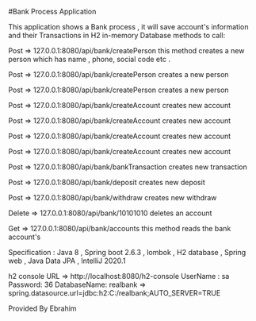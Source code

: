 #Bank Process Application 


This application shows a Bank process , it will save account's information and their Transactions in H2  in-memory Database 
methods to call:

Post  =>    127.0.0.1:8080/api/bank/createPerson                                           this method creates a new person which has name , phone, social code etc .

Post  =>    127.0.0.1:8080/api/bank/createPerson                                            creates a new person
 
Post  =>    127.0.0.1:8080/api/bank/createPerson                                            creates a new person

Post  =>    127.0.0.1:8080/api/bank/createAccount                                         creates new account 

Post  =>    127.0.0.1:8080/api/bank/createAccount                                         creates new account 

Post  =>    127.0.0.1:8080/api/bank/createAccount                                         creates new account 

Post  =>    127.0.0.1:8080/api/bank/createAccount                                         creates new account 
 
Post  =>    127.0.0.1:8080/api/bank/bankTransaction                                   creates new transaction 

Post  =>   127.0.0.1:8080/api/bank/deposit                                                       creates new deposit

Post  =>     127.0.0.1:8080/api/bank/withdraw                                                 creates new withdraw

Delete =>  127.0.0.1:8080/api/bank/10101010                                               deletes an account

Get   =>    127.0.0.1:8080/api/bank/accounts                                                  this method reads the bank account's


Specification :     Java 8  ,  Spring boot 2.6.3  ,  lombok  , H2 database  ,  Spring web , Java Data JPA , IntelliJ  2020.1

h2  console URL  =>   http://localhost:8080/h2-console    UserName : sa     Password: 36      DatabaseName: realbank     =>  spring.datasource.url=jdbc:h2:C:/realbank;AUTO_SERVER=TRUE

Provided By Ebrahim 